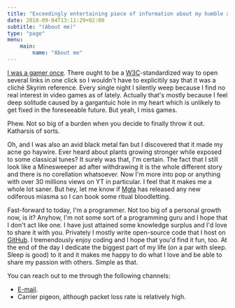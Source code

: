 ```yaml
---
title: "Exceedingly entertaining piece of information about my humble and awe-inspiring persona"
date: 2018-09-04T13:11:29+02:00
subtitle: "(About me)"
type: "page"
menu: 
    main:
        name: "About me"
---
```

[I was a gamer once](https://steamcommunity.com/id/izdwuut/recommended). There ought to be a [W3C](https://www.w3.org/)-standardized way to open several links in one click so I wouldn't have to explicitily say that it was a cliché Skyrim reference. Every single night I silently weep because I find no real interest in video games as of lately. Actually that's mostly because I feel deep solitude caused by a gargantuic hole in my heart which is unlikely to get fixed in the foreseeable future. But yeah, I miss games.

Phew. Not so big of a burden when you decide to finally throw it out. Katharsis of sorts.

Oh, and I was also an avid black metal fan but I discovered that it made my acne go haywire. Ever heard about plants growing stronger while exposed to some classical tunes? It surely was that, I'm certain. The fact that I still look like a Minesweeper ad after withdrawing it is the whole different story and there is no corellation whatsoever. Now I'm more into pop or anything with over 30 millions views on YT in particular. I feel that it makes me a whole lot saner. But hey, let me know if [Mgła](https://www.youtube.com/watch?v=Dt5_hI3ySCw) has released any new odiferous miasma so I can book some ritual bloodletting.

Fast-forward to today, I'm a programmer. Not too big of a personal growth now, is it? Anyhow, I'm not some sort of a programming guru and I hope that I don't act like one. I have just attained some knowledge surplus and I'd love to share it with you. Privately I mostly write open-source code that I host on [GitHub](https://github.com/izdwuut). I tremendously enjoy coding and I hope that you'd find it fun, too. At the end of the day I dedicate the biggest part of my life (on a par with sleep. Sleep is good) to it and it makes me happy to do what I love and be able to share my passion with others. Simple as that.  

You can reach out to me through the following channels:

* [E-mail](mailto:izdwuut@gmail.com).
* Carrier pigeon, although packet loss rate is relatively high.